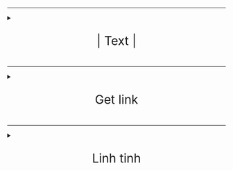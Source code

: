 ***

<details>

  <summary><span style="font-size:2em;"><p align="center">| Text |</p></span></summary>

| http://txt.do/53bv4 |

| https://github.com/meav/meav.github.io |

| https://github.com/meav/text |

| https://github.com/meav/text/releases/latest |

</details>

***

<details>

  <summary><span style="font-size:2em;"><p align="center">Get link</p></span></summary>

<p>https://linksvip.net/</p>

<p>http://taive.cf/?ref=vn-zoom.org</p>

</details>

***

<details>

  <summary><span style="font-size:2em;"><p align="center">Linh tinh</p></span></summary>

<details>

  <summary><span style="font-size:1em;"><p>Milan</p></span></summary>

<p>https://www.fullmatchesandshows.com/</p>

<p>http://www.replaymatches.com/</p>

<p>https://www.google.com/search?q=ac+milan#sie=t;/m/011v3;2;/m/03zv9;mt;fp;1;;</p>

<p>https://www.fotmob.com/teams/8564/fixtures/</p>

<p>https://www.transfermarkt.com/ac-mailand/alletransfers/verein/5</p>

</details>

<details>

  <summary><span style="font-size:1em;"><p>Sport Livestream</p></span></summary>

<p>https://www.footybite.com</p>

<p>https://acelisting.in/</p>

<p>gg.gg/8zy29</p>

</details></p>

<p>http://www.mappedometer.com</p>

<p>http://www.oxfordlearnersdictionaries.com</p>

<p>https://www.rabb.it/</p>

<p>http://mirror.ufs.ac.za/</p>

<p>https://sourceforge.net/projects/thumbapps/files/</p>

<p>http://www.fakenamegenerator.com/</p>

<p>https://login.teamviewer.com/connect/Flash</p>

<p>http://sachxua.net/forum/index.php?topic=16946.0</p>

<p>http://thuvienphapluat.vn/</p>

<p>https://www.giaiphapexcel.com/diendan/forums/</p>

<details>

  <summary><span style="font-size:1em;"><p>Phim</p></span></summary>

<p>https://www.fshare.vn/folder/RNN23YCG3Q8L</p>

<p>https://traibap.wordpress.com/2011/06/08/76/</p>

<p>http://www.boxofficemojo.com/franchises/chart/?id=starwars.htm</p>

<p>http://www.boxofficemojo.com/franchises/chart/?id=avengers.htm</p>

</details>

<details>

  <summary><span style="font-size:1em;"><p>Nhac</p></span></summary>

<p>http://itdmusic.me/</p>

<p>https://ifxd.bid/</p>

<p>http://www.jpopflac.com/</p>

<p>http://digitalk7.com/</p>

<p>https://ketnoidamme.vn/threads/tong-hop-nhung-ca-khuc-nhac-hoa-hay-nhat.1460/</p>

<p>https://tieba.baidu.com/p/4100164746</p>

<p>Pass: oricon</p>

<p>http://tieba.baidu.com/p/4157572241</p>

<p>http://www.162wp.com/yinle/2014-12-23/7915.html</p>

</details>

<details>

  <summary><span style="font-size:1em;"><p>ebook</p></span></summary>

<p>http://www.ebook777.com/</p>

<p>https://www.facebook.com/hashtag/ebolicebook</p>

<p>https://www.facebook.com/hashtag/ebolicelite</p>

<p>https://www.wattpad.com/user/gabriel931000</p>

<details>

  <summary><span style="font-size:1em;"><p>tve-4u</p></span></summary>

<p>http://tve-4u.org/threads/bo-gia-mario-puzo-doan-tu-huyen-trinh-huy-ninh.27205/</p>

<p>http://tve-4u.org/threads/den-khong-hat-bong-watanabe-junichi-tu-sach-tinh-hoa-van-hoc.9656/</p>

<p>http://tve-4u.org/threads/thanh-tri-archibald-joseph-cronin.10120/</p>

<p>http://tve-4u.org/threads/thay-lang-tadeusz-dolega-mostowicz.14248/</p>

</details>

</details>

<details>

  <summary><span style="font-size:1em;"><p>Celtic Woman</p></span></summary>

<p>http://tieba.baidu.com/p/3840006456</p>

<p>http://tieba.baidu.com/p/3263526797</p>

<p>http://tieba.baidu.com/p/2741106090</p>

<p>http://tieba.baidu.com/p/4853103946</p>

<p>https://www.fshare.vn/file/T60H1HW3BT</p>

<p>https://www.fshare.vn/file/3J88719XM4EEJ73</p>

</details>

</details>
